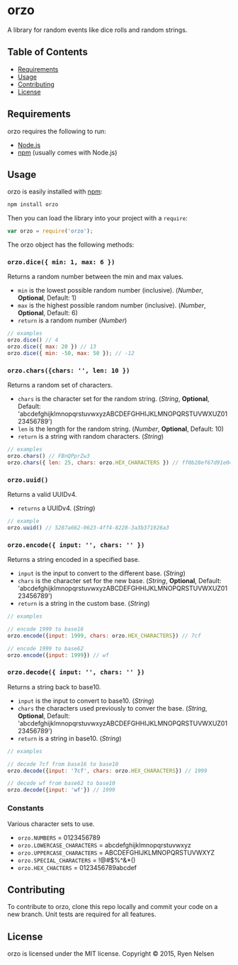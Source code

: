 orzo
====

A library for random events like dice rolls and random strings.


Table of Contents
-----------------

 * [Requirements](#requirements)
 * [Usage](#usage)
 * [Contributing](#contributing)
 * [License](#license)


Requirements
------------
orzo requires the following to run:

 * [Node.js](https://nodejs.org/)
 * [npm](https://www.npmjs.com/) (usually comes with Node.js)


Usage
-----
orzo is easily installed with [npm](https://www.npmjs.com/):
```bash
npm install orzo
```

Then you can load the library into your project with a `require`:
```js
var orzo = require('orzo');
```

The orzo object has the following methods:

### `orzo.dice({ min: 1, max: 6 })`
Returns a random number between the min and max values.

 * `min` is the lowest possible random number (inclusive). (*Number*, **Optional**, Default: 1)
 * `max` is the highest possible random number (inclusive). (*Number*, **Optional**, Default: 6)
 * `return` is a random number (*Number*)

```js
// examples
orzo.dice() // 4
orzo.dice({ max: 20 }) // 13
orzo.dice({ min: -50, max: 50 }); // -12
```

### `orzo.chars({chars: '', len: 10 })`
Returns a random set of characters.

 * `chars` is the character set for the random string. (*String*, **Optional**, Default: 'abcdefghijklmnopqrstuvwxyzABCDEFGHHIJKLMNOPQRSTUVWXUZ0123456789')
 * `len` is the length for the random string. (*Number*, **Optional**, Default: 10)
 * `return` is a string with random characters. (*String*)

```js
// examples
orzo.chars() // FBnQPprZw3
orzo.chars({ len: 25, chars: orzo.HEX_CHARACTERS }) // ff0b28ef67d91e04c1b707169
```

### `orzo.uuid()`
Returns a valid UUIDv4.

 * `returns` a UUIDv4. (*String*)

```js
// example
orzo.uuid() // 5287a662-0623-4ff4-8228-3a3b371926a3
```

### `orzo.encode({ input: '', chars: '' })`
Returns a string encoded in a specified base.

 * `input` is the input to convert to the different base. (*String*)
 * `chars` is the character set for the new base. (*String*, **Optional**, Default: 'abcdefghijklmnopqrstuvwxyzABCDEFGHHIJKLMNOPQRSTUVWXUZ0123456789')
 * `return` is a string in the custom base. (*String*)

```js
// examples

// encode 1999 to base16
orzo.encode({input: 1999, chars: orzo.HEX_CHARACTERS}) // 7cf

// encode 1999 to base62
orzo.encode({input: 1999}) // wf
```

### `orzo.decode({ input: '', chars: '' })`
Returns a string back to base10.

 * `input` is the input to convert to base10. (*String*)
 * `chars` the characters used previously to conver the base. (*String*, **Optional**, Default: 'abcdefghijklmnopqrstuvwxyzABCDEFGHHIJKLMNOPQRSTUVWXUZ0123456789')
 * `return` is a string in base10. (*String*)

```js
// examples

// decode 7cf from base16 to base10
orzo.decode({input: '7cf', chars: orzo.HEX_CHARACTERS}) // 1999

// decode wf from base62 to base10
orzo.decode({input: 'wf'}) // 1999
```

### Constants
Various character sets to use.
 * `orzo.NUMBERS` = 0123456789
 * `orzo.LOWERCASE_CHARACTERS` = abcdefghijklmnopqrstuvwxyz
 * `orzo.UPPERCASE_CHARACTERS` = ABCDEFGHIJKLMNOPQRSTUVWXYZ
 * `orzo.SPECIAL_CHARACTERS` = !@#$%^&*()
 * `orzo.HEX_CHACTERS` = 0123456789abcdef


Contributing
------------
To contribute to orzo, clone this repo locally and commit your code on a new branch. Unit tests are required for all features.


License
-------
orzo is licensed under the MIT license.
Copyright &copy; 2015, Ryen Nelsen
